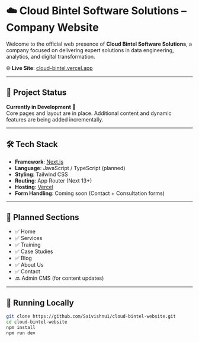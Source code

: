 # ☁️ Cloud Bintel Software Solutions – Company Website

Welcome to the official web presence of **Cloud Bintel Software Solutions**, a company focused on delivering expert solutions in data engineering, analytics, and digital transformation.

🌐 **Live Site**: [cloud-bintel.vercel.app](https://cloud-bintel.vercel.app/)

---

## 🚧 Project Status

**Currently in Development 🚀**  
Core pages and layout are in place. Additional content and dynamic features are being added incrementally.

---

## 🛠 Tech Stack

- **Framework**: [Next.js](https://nextjs.org/)
- **Language**: JavaScript / TypeScript (planned)
- **Styling**: Tailwind CSS
- **Routing**: App Router (Next 13+)
- **Hosting**: [Vercel](https://vercel.com/)
- **Form Handling**: Coming soon (Contact + Consultation forms)

---

## 📂 Planned Sections

- ✅ Home  
- ✅ Services  
- ✅ Training  
- ✅ Case Studies  
- ✅ Blog  
- ✅ About Us  
- ✅ Contact  
- 🔜 Admin CMS (for content updates)

---

## 🚀 Running Locally

```bash
git clone https://github.com/Saivishnu1/cloud-bintel-website.git
cd cloud-bintel-website
npm install
npm run dev
